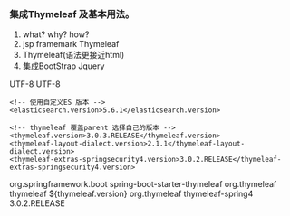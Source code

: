 ### 集成Thymeleaf 及基本用法。
1. what? why? how?
2. jsp framemark Thymeleaf 
3. Thymeleaf(语法更接近html)
4. 集成BootStrap Jquery

<properties>
    <project.build.sourceEncoding>UTF-8</project.build.sourceEncoding>
    <project.reporting.outputEncoding>UTF-8</project.reporting.outputEncoding>

    <!-- 使用自定义ES 版本 -->
    <elasticsearch.version>5.6.1</elasticsearch.version>

    <!-- thymeleaf 覆盖parent 选择自己的版本 -->
    <thymeleaf.version>3.0.3.RELEASE</thymeleaf.version>
    <thymeleaf-layout-dialect.version>2.1.1</thymeleaf-layout-dialect.version>
    <thymeleaf-extras-springsecurity4.version>3.0.2.RELEASE</thymeleaf-extras-springsecurity4.version>
</properties>


<!-- 前端模板 thymeleaf 依赖 -->
<dependency>
    <groupId>org.springframework.boot</groupId>
    <artifactId>spring-boot-starter-thymeleaf</artifactId>
</dependency>

<!-- https://mvnrepository.com/artifact/org.thymeleaf/thymeleaf -->
<dependency>
    <groupId>org.thymeleaf</groupId>
    <artifactId>thymeleaf</artifactId>
    <version>${thymeleaf.version}</version>
</dependency>

<dependency>
    <groupId>org.thymeleaf</groupId>
    <artifactId>thymeleaf-spring4</artifactId>
    <version>3.0.2.RELEASE</version>
</dependency>


<!-- dev-tools -->
<!-- spring-boot 自带的热加载开发工具 -->